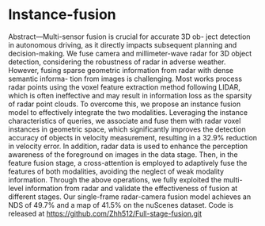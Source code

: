 # Instance-fusion
Abstract—Multi-sensor fusion is crucial for accurate 3D ob-
ject detection in autonomous driving, as it directly impacts
subsequent planning and decision-making. We fuse camera and
millimeter-wave radar for 3D object detection, considering the
robustness of radar in adverse weather. However, fusing sparse
geometric information from radar with dense semantic informa-
tion from images is challenging. Most works process radar points
using the voxel feature extraction method following LIDAR,
which is often ineffective and may result in information loss
as the sparsity of radar point clouds. To overcome this, we
propose an instance fusion model to effectively integrate the two
modalities. Leveraging the instance characteristics of queries, we
associate and fuse them with radar voxel instances in geometric
space, which significantly improves the detection accuracy of
objects in velocity measurement, resulting in a 32.9% reduction
in velocity error. In addition, radar data is used to enhance
the perception awareness of the foreground on images in the
data stage. Then, in the feature fusion stage, a cross-attention
is employed to adaptively fuse the features of both modalities,
avoiding the neglect of weak modality information. Through the
above operations, we fully exploited the multi-level information
from radar and validate the effectiveness of fusion at different
stages. Our single-frame radar-camera fusion model achieves an
NDS of 49.7% and a map of 41.5% on the nuScenes dataset. Code
is released at https://github.com/Zhh512/Full-stage-fusion.git
